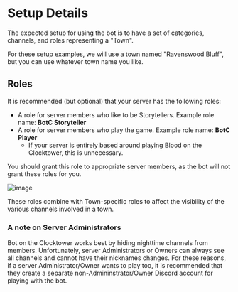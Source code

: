 # Setup Details

The expected setup for using the bot is to have a set of categories, channels, and roles representing a "Town".

For these setup examples, we will use a town named "Ravenswood Bluff", but you can use whatever town name you like.

## Roles

It is recommended (but optional) that your server has the following roles:
* A role for server members who like to be Storytellers. Example role name: **BotC Storyteller**
* A role for server members who play the game. Example role name: **BotC Player**
  * If your server is entirely based around playing Blood on the Clocktower, this is unnecessary.

You should grant this role to appropriate server members, as the bot will not grant these roles for you.

![image](https://user-images.githubusercontent.com/151635/162869896-faa53bac-4b13-4671-9c71-bbf42e56f563.png)

These roles combine with Town-specific roles to affect the visibility of the various channels involved in a town.

### A note on Server Administrators

Bot on the Clocktower works best by hiding nighttime channels from members. Unfortunately, server Administrators or Owners can always see all channels and cannot have their nicknames changes. For these reasons, if a server Administrator/Owner wants to play too, it is recommended that they create a separate non-Admininstrator/Owner Discord account for playing with the bot.
